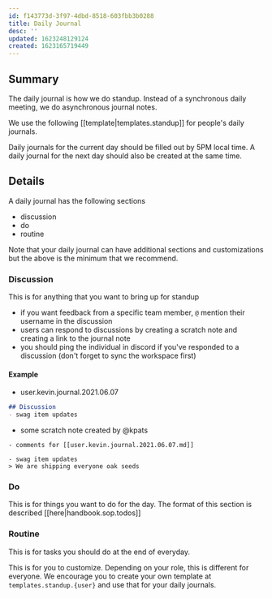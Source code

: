 ```yaml
---
id: f143773d-3f97-4dbd-8518-603fbb3b0288
title: Daily Journal
desc: ''
updated: 1623248129124
created: 1623165719449
---
```

## Summary

The daily journal is how we do standup. Instead of a synchronous daily meeting, we do asynchronous journal notes. 

We use the following [[template|templates.standup]] for people's daily journals. 

Daily journals for the current day should be filled out by 5PM local time. A daily journal for the next day should also be created at the same time.

## Details

A daily journal has the following sections

- discussion
- do
- routine

Note that your daily journal can have additional sections and customizations but the above is the minimum that we recommend. 

### Discussion

This is for anything that you want to bring up for standup

- if you want feedback from a specific team member, `@` mention their username in the discussion
- users can respond to discussions by creating a scratch note and creating a link to the journal note
- you should ping the individual in discord if you've responded to a discussion  (don't forget to sync the workspace first)

#### Example

- user.kevin.journal.2021.06.07

```markdown
## Discussion
- swag item updates
```

- some scratch note created by @kpats

```
- comments for [[user.kevin.journal.2021.06.07.md]]

- swag item updates
> We are shipping everyone oak seeds
```

### Do

This is for things you want to do for the day. The format of this section is described [[here|handbook.sop.todos]]

### Routine

This is for tasks you should do at the end of everyday. 

This is for you to customize. Depending on your role, this is different for everyone. We encourage you to create your own template at `templates.standup.{user}` and use that for your daily journals.


